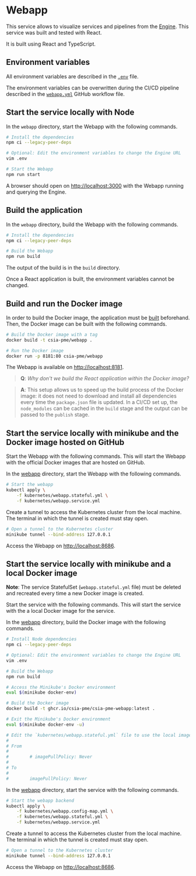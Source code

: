 # Webapp

This service allows to visualize services and pipelines from the [Engine](./engine.md). This service was built and tested with React.

It is built using React and TypeScript.

## Environment variables

All environment variables are described in the [`.env`](https://github.com/csia-pme/csia-pme/blob/main/webapp/.env) file.

The environment variables can be overwritten during the CI/CD pipeline described in the [`webapp.yml`](https://github.com/csia-pme/csia-pme/blob/main/.github/workflows/webapp.yml) GitHub workflow file.

## Start the service locally with Node

In the `webapp` directory, start the Webapp with the following commands.

```sh
# Install the dependencies
npm ci --legacy-peer-deps

# Optional: Edit the environment variables to change the Engine URL
vim .env

# Start the Webapp
npm run start
```

A browser should open on <http://localhost:3000> with the Webapp running and querying the Engine.

## Build the application

In the `webapp` directory, build the Webapp with the following commands.

```sh
# Install the dependencies
npm ci --legacy-peer-deps

# Build the Webapp
npm run build
```

The output of the build is in the `build` directory.

Once a React application is built, the environment variables cannot be changed.

## Build and run the Docker image

In order to build the Docker image, the application must be [built](#build-the-application) beforehand. Then, the Docker image can be built with the following commands.

```sh
# Build the Docker image with a tag
docker build -t csia-pme/webapp .

# Run the Docker image
docker run -p 8181:80 csia-pme/webapp
```

The Webapp is available on <http://localhost:8181>.

> **Q**: _Why don't we build the React application within the Docker image?_

> **A**: This setup allows us to speed up the build process of the Docker image: it does not need to download and install all dependencies every time the `package.json` file is updated. In a CI/CD set up, the `node_modules` can be cached in the `build` stage and the output can be passed to the `publish` stage.

## Start the service locally with minikube and the Docker image hosted on GitHub

Start the Webapp with the following commands. This will start the Webapp with the official Docker images that are hosted on GitHub.

In the [webapp](../../webapp) directory, start the Webapp with the following commands.

```sh
# Start the webapp
kubectl apply \
    -f kubernetes/webapp.stateful.yml \
    -f kubernetes/webapp.service.yml
```

Create a tunnel to access the Kubernetes cluster from the local machine. The terminal in which the tunnel is created must stay open.

```sh
# Open a tunnel to the Kubernetes cluster
minikube tunnel --bind-address 127.0.0.1
```

Access the Webapp on <http://localhost:8686>.

## Start the service locally with minikube and a local Docker image

**Note**: The service StatefulSet (`webapp.stateful.yml` file) must be deleted and recreated every time a new Docker image is created.

Start the service with the following commands. This will start the service with the a local Docker image for the service.

In the [webapp](../../services/webapp) directory, build the Docker image with the following commands.

```sh
# Install Node dependencies
npm ci --legacy-peer-deps

# Optional: Edit the environment variables to change the Engine URL
vim .env

# Build the Webapp
npm run build

# Access the Minikube's Docker environment
eval $(minikube docker-env)

# Build the Docker image
docker build -t ghcr.io/csia-pme/csia-pme-webapp:latest .

# Exit the Minikube's Docker environment
eval $(minikube docker-env -u)

# Edit the `kubernetes/webapp.stateful.yml` file to use the local image by uncommented the line `imagePullPolicy`
#
# From
#
#        # imagePullPolicy: Never
#
# To
#
#        imagePullPolicy: Never
```

In the [webapp](../../services/webapp) directory, start the service with the following commands.

```sh
# Start the webapp backend
kubectl apply \
    -f kubernetes/webapp.config-map.yml \
    -f kubernetes/webapp.stateful.yml \
    -f kubernetes/webapp.service.yml
```

Create a tunnel to access the Kubernetes cluster from the local machine. The terminal in which the tunnel is created must stay open.

```sh
# Open a tunnel to the Kubernetes cluster
minikube tunnel --bind-address 127.0.0.1
```

Access the Webapp on <http://localhost:8686>.
